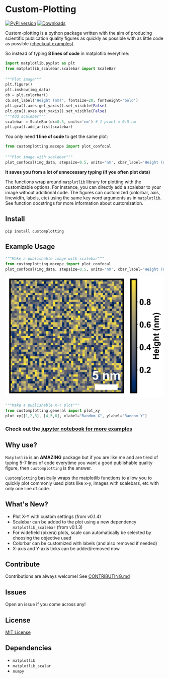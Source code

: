 # Custom-Plotting
[![PyPI version](https://badge.fury.io/py/customplotting.svg)](https://badge.fury.io/py/customplotting) [![Downloads](https://pepy.tech/badge/customplotting)](https://pepy.tech/project/customplotting)

Custom-plotting is a python package written with the aim of producing scientific publication quality figures as quickly as possible with as little code as possible [(checkout examples)](https://github.com/SarthakJariwala/Custom-Plotting/tree/master/examples). 

So instead of typing **8 lines of code** in matplotlib everytime:
```python
import matplotlib.pyplot as plt
from matplotlib_scalebar.scalebar import ScaleBar

"""Plot image"""
plt.figure()
plt.imshow(img_data)
cb = plt.colorbar()
cb.set_label("Height (nm)", fontsize=20, fontweight='bold')
plt.gca().axes.get_yaxis().set_visible(False)
plt.gca().axes.get_xaxis().set_visible(False)
"""Add scalebar"""
scalebar = ScaleBar(dx=0.5, units='nm') # 1 pixel = 0.5 nm
plt.gca().add_artist(scalebar)
```
You only need **1 line of code** to get the same plot: 
```python
from customplotting.mscope import plot_confocal

"""Plot image with scalebar"""
plot_confocal(img_data, stepsize=0.5, units='nm', cbar_label="Height (nm)")
```
**It saves you from a lot of unnecessary typing (if you often plot data)**

The functions wrap around ```matplotlib``` library for plotting with the customizable options. For instance, you can directly add a scalebar to your image without additional code. The figures can customized (colorbar, axis, linewidth, labels, etc) using the same key word arguments as in ```matplotlib```. See function docstrings for more information about customization.

## Install
```
pip install customplotting
```

## Example Usage
```python
"""Make a publishable image with scalebar"""
from customplotting.mscope import plot_confocal
plot_confocal(img_data, stepsize=0.5, units='nm', cbar_label="Height (nm)")
```
![Sample Image](https://github.com/SarthakJariwala/Custom-Plotting/blob/master/examples/MyImage.png)
```python
"""Make a publishable X-Y plot"""
from customplotting.general import plot_xy
plot_xy([1,2,3], [4,5,6], xlabel="Random X", ylabel="Random Y")
```
### Check out the [jupyter notebook for more examples](https://github.com/SarthakJariwala/Custom-Plotting/tree/master/examples)

## Why use?
`Matplotlib` is an **AMAZING** package but if you are like me and are tired of typing 5-7 lines of code everytime you want a good publishable quality figure, then `customplotting` is the answer.

`Customplotting` basically wraps the matplotlib functions to allow you to quickly plot commonly used plots like x-y, images with scalebars, etc with only one line of code.

## What's New?
* Plot X-Y with custom settings (from v0.1.4)
* Scalebar can be added to the plot using a new dependency ```matplotlib_scalebar``` (from v0.1.3)
* For widefield (pixera) plots, scale can automatically be selected by choosing the objective used
* Colorbar can be customized with labels (and also removed if needed)
* X-axis and Y-axis ticks can be added/removed now

## Contribute
Contributions are always welcome! See [CONTRIBUTING.md](https://github.com/SarthakJariwala/Custom-Plotting/tree/master/CONTRIBUTING.md)

## Issues
Open an issue if you come across any!

## License
[MIT License](https://github.com/SarthakJariwala/Custom-Plotting/tree/master/LICENSE)

## Dependencies
* ```matplotlib```
* ```matplotlib_scalar```
* ```numpy```
